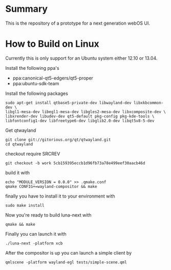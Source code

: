 Summary
=======

This is the repository of a prototype for a next generation webOS UI.

How to Build on Linux
=====================

Currently this is only support for an Ubuntu system either 12.10 or 13.04.

Install the following ppa's

* ppa:canonical-qt5-edgers/qt5-proper
* ppa:ubuntu-sdk-team

Install the following packages

```
sudo apt-get install qtbase5-private-dev libwayland-dev libxkbcommon-dev \
libgl1-mesa-dev libegl1-mesa-dev libgles2-mesa-dev libxcomposite-dev \
libxrender-dev libudev-dev qt5-default pkg-config pkg-kde-tools \
libfontconfig1-dev libfreetype6-dev libglib2.0-dev libqt5v8-5-dev
```

Get qtwayland

```
git clone git://gitorious.org/qt/qtwayland.git
cd qtwayland
```

checkout require SRCREV

`git checkout -b work 5cb159395eccb1d96fb73a78e499eef30aacb46d`

build it with

```
echo "MODULE_VERSION = 0.0.0" >> .qmake.conf
qmake CONFIG+=wayland-compositor && make
```

finally you have to install it to your environment with

`sudo make install`

Now you're ready to build luna-next with

`qmake && make`

Finally you can launch it with

`./luna-next -platform xcb`

After the compositor is up you can launch a simple client by

`qmlscene -platform wayland-egl tests/simple-scene.qml`
